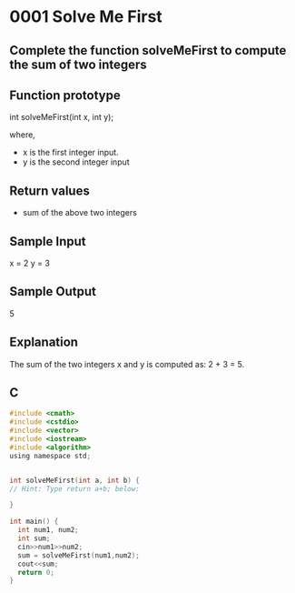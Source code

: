 # 0001 Solve Me First

## Complete the function solveMeFirst to compute the sum of two integers

## Function prototype

int solveMeFirst(int x, int y);

where,

* x is the first integer input.
* y is the second integer input

## Return values

* sum of the above two integers

## Sample Input

x = 2
y = 3

## Sample Output

5

## Explanation

The sum of the two integers x and y is computed as: 2 + 3 = 5.

## C

```c
#include <cmath>
#include <cstdio>
#include <vector>
#include <iostream>
#include <algorithm>
using namespace std;


int solveMeFirst(int a, int b) {
// Hint: Type return a+b; below:

}

int main() {
  int num1, num2;
  int sum;
  cin>>num1>>num2;
  sum = solveMeFirst(num1,num2);
  cout<<sum;
  return 0;
}
```
